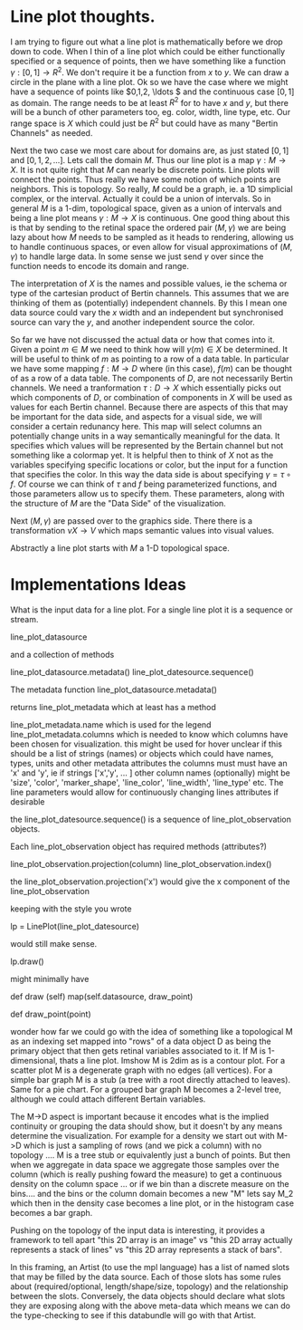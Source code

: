 # Line plot thoughts.

I am trying to figure out what a line plot is mathematically before we drop down to code. When I thin of a line plot which could be either functionally specified or a sequence of points, then we have something like a function $\gamma: [0,1] \to R^2$. We don't require it be a function from $x$ to $y$. We can draw a circle in the plane with a line plot. Ok so we have the case where we might have a sequence of points like $0,1,2, \ldots $ and the continuous case $[0,1]$ as domain. The range needs to be at least $R^2$ for to have $x$ and $y$, but there will be a bunch of other parameters too, eg. color, width, line type, etc. Our range space is $X$ which could just be $R^2$ but could have as many "Bertin Channels" as needed. 

Next the two case we most care about for domains are, as just stated $[0,1]$ and $[0,1,2, \ldots]$. Lets call the domain $M$. Thus our line plot is a map $\gamma: M \to X$. It is not quite right that $M$ can nearly be discrete points. Line plots will connect the points. Thus really we have some notion of which points are neighbors. This is topology. So really, $M$ could be a graph, ie. a 1D simplicial complex, or the interval. Actually it could be a union of intervals. So in general $M$ is a 1-dim, topological space, given as a union of intervals and being a line plot means $\gamma: M \to X$ is continuous. One good thing about this is that by sending to the retinal space the ordered pair $(M,\gamma)$ we are being lazy about how $M$ needs to be sampled as it heads to rendering, allowing us to handle continuous spaces, or even allow for visual approximations of $(M,\gamma)$ to handle large data. In some sense we just send $\gamma$ over since the function needs to encode its domain and range.

The interpretation of $X$ is the names and possible values, ie the schema or type of the cartesian product of Bertin channels. This assumes that we are thinking of them as (potentially) independent channels. By this I mean one data source could vary the $x$ width and an independent but synchronised source can vary the $y$, and another independent source the color. 

So far we have not discussed the actual data or how that comes into it. Given a point $m \in M$ we need to think how will $\gamma(m) \in X$ be determined. It will be useful to think of $m$ as pointing to a row of a data table. In particular we have some mapping $f: M \to D$ where (in this case), $f(m)$ can be thought of as a row of a data table. The components of $D$, are not necessarily Bertin channels. We need a tranformation $\tau: D \to X$ which essentially picks out which components of $D$, or combination of components in $X$ will be used as values for each Bertin channel. Because there are aspects of this that may be important for the data side, and aspects for a visual side, we will consider a certain redunancy here. This map will select columns an potentially change units in a way semantically meaningful for the data. It specifies which values will be represented by the Bertain channel but not something like a colormap yet. It is helpful then to think of $X$ not as the variables specifying specific locations or color, but the input for a function that specifies the color. In this way the data side is about specifying $\gamma = \tau \circ f$. Of course we can think of $\tau$ and $f$ being parameterized functions, and those parameters allow us to specify them. These parameters, along with the structure of $M$ are the "Data Side" of the visualization. 

Next $(M,\gamma)$ are passed over to the graphics side. There there is a transformation $\nu X \to V$ which maps semantic values into visual values. 

Abstractly a line plot starts with $M$ a 1-D topological space. 

# Implementations Ideas 
What is the input data for a line plot. 
For a single line plot it is a sequence or stream.

line_plot_datasource

and a collection of methods

line_plot_datasource.metadata()
line_plot_datesource.sequence()

The metadata function
line_plot_datasource.metadata()

returns line_plot_metadata which at least has a method

line_plot_metadata.name 
    which is used for the legend
line_plot_metadata.columns 
    which is needed to know which columns have been chosen for visualization.
    this might be used for hover 
    unclear if this should be a list of strings (names)
    or objects which could have names, types, units and other metadata attributes
    the columns must must have an 'x' and 'y', ie if strings ['x','y', ... ]
    other column names (optionally) might be 'size', 'color', 'marker_shape', 'line_color', 'line_width',
    'line_type' etc.
    The line parameters would allow for continuously changing lines attributes if desirable


the line_plot_datesource.sequence() is a sequence of line_plot_observation objects.

Each line_plot_observation object has required methods (attributes?)

line_plot_observation.projection(column)
line_plot_observation.index()

the line_plot_observation.projection('x') would give the x component of the line_plot_observation


keeping with the style you wrote

lp = LinePlot(line_plot_datesource)

would still make sense.

lp.draw()

might minimally have 

def draw (self)
    map(self.datasource, draw_point)

def draw_point(point)
    
 wonder how far we could go with the idea of something like a topological M as an indexing set mapped into "rows" of a data object D as being the primary object that then gets retinal variables associated to it. If M is 1-dimensional, thats a line plot. Imshow M is 2dim as is a contour plot. For a scatter plot M is a degenerate graph with no edges (all vertices). For a simple bar graph M is a stub (a tree with a root directly attached to leaves). Same for a pie chart. For  a grouped bar graph M becomes a 2-level tree, although we could attach different Bertain variables. 

The M->D aspect is important because it encodes what is the implied continuity or grouping the data should show, but it doesn't by any means determine the visualization. For example for a density we start out with M->D which is just a sampling of rows (and we pick a column) with no topology .... M is a tree stub or equivalently just a bunch of points. But then when we aggregate in data space we aggregate those samples over the column (which is really pushing foward the measure) to get a continuous density on the column space ... or if we bin than a discrete measure on the bins.... and the bins or the column domain becomes a new "M" lets say M_2 which then in the density case becomes a line plot, or in the histogram case becomes a bar graph.

Pushing on the topology of the input data is interesting, it provides a framework to tell apart "this 2D array is an image" vs "this 2D array actually represents a stack of lines" vs "this 2D array represents a stack of bars".

In this framing, an Artist (to use the mpl language) has a list of named slots that may be filled by the data source.  Each of those slots has some rules about (required/optional, length/shape/size, topology) and the relationship between the slots.  Conversely, the data objects should declare what slots they are exposing along with the above meta-data which means we can do the type-checking to see if this databundle will go with that Artist.


